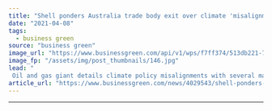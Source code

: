 ```yaml
---
title: "Shell ponders Australia trade body exit over climate 'misalignment'"
date: "2021-04-08"
tags: 
  - business green
source: "business green"
image_url: "https://www.businessgreen.com/api/v1/wps/f7ff374/513db221-74a8-4c1e-bd6e-f59451511e64/1/shell-iStock-1154059216-185x114.jpg"
image_fp: "/assets/img/post_thumbnails/146.jpg"
lead: "
 Oil and gas giant details climate policy misalignments with several major global trade associations in latest review ..."
article_url: "https://www.businessgreen.com/news/4029543/shell-ponders-australia-trade-body-exit-climate-misalignment"
---
```


---
